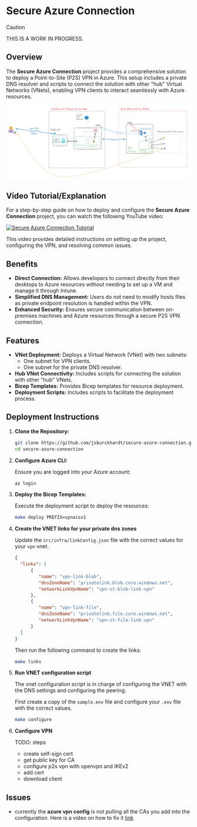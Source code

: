 # Secure Azure Connection

>[!CAUTION]
>THIS IS A WORK IN PROGRESS.

## Overview

The **Secure Azure Connection** project provides a comprehensive solution to deploy a Point-to-Site (P2S) VPN in Azure. This setup includes a private DNS resolver and scripts to connect the solution with other "hub" Virtual Networks (VNets), enabling VPN clients to interact seamlessly with Azure resources.

![overview](docs/overview.png)

## Video Tutorial/Explanation

For a step-by-step guide on how to deploy and configure the **Secure Azure Connection** project, you can watch the following YouTube video:

[![Secure Azure Connection Tutorial](https://img.youtube.com/vi/AwIKgRl4E88/0.jpg)](https://www.youtube.com/watch?v=AwIKgRl4E88)

This video provides detailed instructions on setting up the project, configuring the VPN, and resolving common issues.

## Benefits

- **Direct Connection:** Allows developers to connect directly from their desktops to Azure resources without needing to set up a VM and manage it through Intune.
- **Simplified DNS Management:** Users do not need to modify hosts files as private endpoint resolution is handled within the VPN.
- **Enhanced Security:** Ensures secure communication between on-premises machines and Azure resources through a secure P2S VPN connection.

## Features

- **VNet Deployment:** Deploys a Virtual Network (VNet) with two subnets:
  - One subnet for VPN clients.
  - One subnet for the private DNS resolver.
- **Hub VNet Connectivity:** Includes scripts for connecting the solution with other "hub" VNets.
- **Bicep Templates:** Provides Bicep templates for resource deployment.
- **Deployment Scripts:** Includes scripts to facilitate the deployment process.

## Deployment Instructions

1. **Clone the Repository:**

   ```bash
   git clone https://github.com/jsburckhardt/secure-azure-connection.git
   cd secure-azure-connection
   ```

2. **Configure Azure CLI:**

   Ensure you are logged into your Azure account:

   ```bash
   az login
   ```

3. **Deploy the Bicep Templates:**

   Execute the deployment script to deploy the resources:

   ```bash
   make deploy PREFIX=vpnaisv1
   ```

4. **Create the VNET links for your private dns zones**

   Update the `src/infra/linkConfig.json` file with the correct values for your `vpn` vnet.

   ```json
   {
     "links": [
         {
            "name": "vpn-link-blob",
            "dnsZoneName": "privatelink.blob.core.windows.net",
            "networkLinkVpnName": "vpn-st-blob-link-vpn"
         },
         {
            "name": "vpn-link-file",
            "dnsZoneName": "privatelink.file.core.windows.net",
            "networkLinkVpnName": "vpn-st-file-link-vpn"
         }
     ]
   }
   ```

   Then run the following command to create the links:

   ```bash
   make links
   ```

5. **Run VNET configuration script**

   The vnet configuration script is in charge of configuring the VNET with the DNS settings and configuring the peering.

   First create a copy of the `sample.env` file and configure your `.env` file with the correct values.

   ```bash
   make configure
   ```

6. **Configure VPN**

   TODO: steps
      - create self-sign cert
      - get public key for CA
      - configure p2s vpn with openvpn and IKEv2
      - add cert
      - download client

## Issues

- currently the **azure vpn config** is not pulling all the CAs you add into the configuration. Here is a video on how to fix it [link](https://youtu.be/0KiSMfP3iGw?si=pQ_ZMX82Fgc2seEh)
